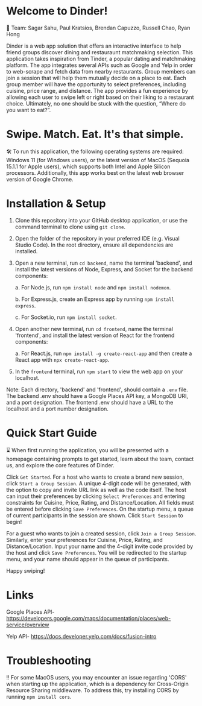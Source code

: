 # Welcome to Dinder!
👥 Team: Sagar Sahu, Paul Kratsios, Brendan Capuzzo, Russell Chao, Ryan Hong

Dinder is a web app solution that offers an interactive interface to help friend groups discover dining and restauraunt matchmaking selection. This application takes inspiration from Tinder, a popular dating and matchmaking platform. The app integrates several APIs such as Google and Yelp in order to web-scrape and fetch data from nearby restaurants. Group members can join a session that will help them mutually decide on a place to eat. Each group member will have the opportunity to select preferences, including cuisine, price range, and distance. The app provides a fun experience by allowing each user to swipe left or right based on their liking to a restaurant choice. Ultimately, no one should be stuck with the question, “Where do you want to eat?”.

# Swipe. Match. Eat. It's that simple.

🛠️ To run this application, the following operating systems are required: Windows 11 (for Windows users), or the latest version of MacOS (Sequoia 15.1.1 for Apple users), which supports both Intel and Apple Silicon processors. Additionally, this app works best on the latest web browser version of Google Chrome.

# Installation & Setup

1. Clone this repository into your GitHub desktop application, or use the command terminal to clone using `git clone`.
2. Open the folder of the repository in your preferred IDE (e.g. Visual Studio Code). In the root directory, ensure all dependencies are installed.
3. Open a new terminal, run `cd backend`, name the terminal 'backend', and install the latest versions of Node, Express, and Socket for the backend components:

   a. For Node.js, run `npm install node` and `npm install nodemon`.

   b. For Express.js, create an Express app by running `npm install express`.

   c. For Socket.io, run `npm install socket`.
4. Open another new terminal, run `cd frontend`, name the terminal 'frontend', and install the latest version of React for the frontend components:

   a. For React.js, run `npm install -g create-react-app` and then create a React app with `npx create-react-app`.
5. In the `frontend` terminal, run `npm start` to view the web app on your localhost.

Note: Each directory, 'backend' and 'frontend', should contain a `.env` file. The backend .env should have a Google Places API key, a MongoDB URI, and a port designation. The frontend .env should have a URL to the localhost and a port number designation.

# Quick Start Guide

⌛️ When first running the application, you will be presented with a homepage containing prompts to get started, learn about the team, contact us, and explore the core features of Dinder.

Click `Get Started`. For a host who wants to create a brand new session, click `Start a Group Session`. A unique 4-digit code will be generated, with the option to copy and invite URL link as well as the code itself. The host can input their preferences by clicking `Select Preferences` and entering constraints for Cuisine, Price, Rating, and Distance/Location. All fields must be entered before clicking `Save Preferences`. On the startup menu, a queue of current participants in the session are shown. Click `Start Session` to begin!

For a guest who wants to join a created session, click `Join a Group Session`. Similarly, enter your preferences for Cuisine, Price, Rating, and Distance/Location. Input your name and the 4-digit invite code provided by the host and click `Save Preferences`. You will be redirected to the startup menu, and your name should appear in the queue of participants.

Happy swiping!

# Links

Google Places API- https://developers.google.com/maps/documentation/places/web-service/overview

Yelp API- https://docs.developer.yelp.com/docs/fusion-intro

# Troubleshooting

‼️ For some MacOS users, you may encounter an issue regarding 'CORS' when starting up the application, which is a dependency for Cross-Origin Resource Sharing middleware. To address this, try installing CORS by running `npm install cors`. 
